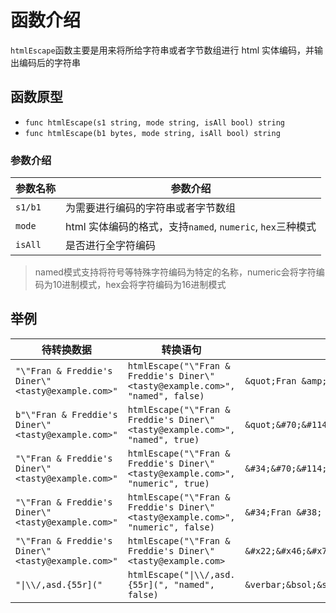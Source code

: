 # 函数介绍

`htmlEscape`函数主要是用来将所给字符串或者字节数组进行 html 实体编码，并输出编码后的字符串

## 函数原型

- `func htmlEscape(s1 string, mode string, isAll bool) string`
- `func htmlEscape(b1 bytes, mode string, isAll bool) string`

### 参数介绍

| 参数名称 | 参数介绍                                                   |
| -------- | ---------------------------------------------------------- |
| `s1/b1`  | 为需要进行编码的字符串或者字节数组                         |
| `mode`   | html 实体编码的格式，支持`named`, `numeric`, `hex`三种模式 |
| `isAll`  | 是否进行全字符编码                                         |

> named模式支持将符号等特殊字符编码为特定的名称，numeric会将字符编码为10进制模式，hex会将字符编码为16进制模式

## 举例

| 待转换数据                                          | 转换语句                                                                         | 输出结果                                                                                                                                                                                                                                                                   |
| --------------------------------------------------- | -------------------------------------------------------------------------------- | -------------------------------------------------------------------------------------------------------------------------------------------------------------------------------------------------------------------------------------------------------------------------- |
| `"\"Fran & Freddie's Diner\" <tasty@example.com>"`  | `htmlEscape("\"Fran & Freddie's Diner\" <tasty@example.com>", "named", false)`   | `&quot;Fran &amp; Freddie&apos;s Diner&quot; &lt;tasty&commat;example&period;com&gt;`                                                                                                                                                                                      |
| `b"\"Fran & Freddie's Diner\" <tasty@example.com>"` | `htmlEscape("\"Fran & Freddie's Diner\" <tasty@example.com>", "named", true)`    | `&quot;&#70;&#114;&#97;&#110;&#32;&amp;&#32;&#70;&#114;&#101;&#100;&#100;&#105;&#101;&apos;&#115;&#32;&#68;&#105;&#110;&#101;&#114;&quot;&#32;&lt;&#116;&#97;&#115;&#116;&#121;&commat;&#101;&#120;&#97;&#109;&#112;&#108;&#101;&period;&#99;&#111;&#109;&gt;`             |
| `"\"Fran & Freddie's Diner\" <tasty@example.com>"`  | `htmlEscape("\"Fran & Freddie's Diner\" <tasty@example.com>", "numeric", true)`  | `&#34;&#70;&#114;&#97;&#110;&#32;&#38;&#32;&#70;&#114;&#101;&#100;&#100;&#105;&#101;&#39;&#115;&#32;&#68;&#105;&#110;&#101;&#114;&#34;&#32;&#60;&#116;&#97;&#115;&#116;&#121;&#64;&#101;&#120;&#97;&#109;&#112;&#108;&#101;&#46;&#99;&#111;&#109;&#62;`                    |
| `"\"Fran & Freddie's Diner\" <tasty@example.com>"`  | `htmlEscape("\"Fran & Freddie's Diner\" <tasty@example.com>", "numeric", false)` | `&#34;Fran &#38; Freddie&#39;s Diner&#34; &#60;tasty&#64;example&#46;com&#62;`                                                                                                                                                                                             |
| `"\"Fran & Freddie's Diner\" <tasty@example.com>"`  | `htmlEscape("\"Fran & Freddie's Diner\" <tasty@example.com>`                     | `&#x22;&#x46;&#x72;&#x61;&#x6E;&#x20;&#x26;&#x20;&#x46;&#x72;&#x65;&#x64;&#x64;&#x69;&#x65;&#x27;&#x73;&#x20;&#x44;&#x69;&#x6E;&#x65;&#x72;&#x22;&#x20;&#x3C;&#x74;&#x61;&#x73;&#x74;&#x79;&#x40;&#x65;&#x78;&#x61;&#x6D;&#x70;&#x6C;&#x65;&#x2E;&#x63;&#x6F;&#x6D;&#x3E;` |
| `"\|\\/,asd.{55r]("`                                | `htmlEscape("\|\\/,asd.{55r](", "named", false)`                                 | `&verbar;&bsol;&sol;&comma;asd&period;&lcub;55r&rsqb;&lpar;`                                                                                                                                                                                                               |
